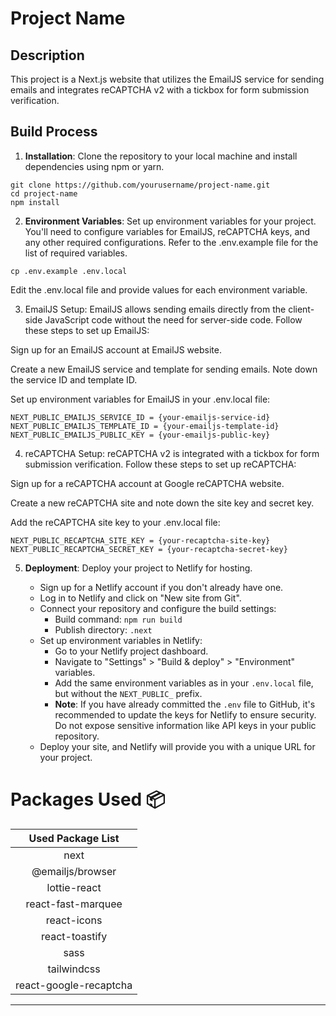 # Project Name

## Description

This project is a Next.js website that utilizes the EmailJS service for sending emails and integrates reCAPTCHA v2 with a tickbox for form submission verification.

## Build Process

1. **Installation**: Clone the repository to your local machine and install dependencies using npm or yarn.

```
git clone https://github.com/yourusername/project-name.git
cd project-name
npm install
```


2. **Environment Variables**: Set up environment variables for your project. You'll need to configure variables for EmailJS, reCAPTCHA keys, and any other required configurations. Refer to the .env.example file for the list of required variables.

```
cp .env.example .env.local
```
Edit the .env.local file and provide values for each environment variable.



3. EmailJS Setup: EmailJS allows sending emails directly from the client-side JavaScript code without the need for server-side code. Follow these steps to set up EmailJS:

Sign up for an EmailJS account at EmailJS website.

Create a new EmailJS service and template for sending emails. Note down the service ID and template ID.

Set up environment variables for EmailJS in your .env.local file:

```
NEXT_PUBLIC_EMAILJS_SERVICE_ID = {your-emailjs-service-id}
NEXT_PUBLIC_EMAILJS_TEMPLATE_ID = {your-emailjs-template-id}
NEXT_PUBLIC_EMAILJS_PUBLIC_KEY = {your-emailjs-public-key}
```


4. reCAPTCHA Setup: reCAPTCHA v2 is integrated with a tickbox for form submission verification. Follow these steps to set up reCAPTCHA:

Sign up for a reCAPTCHA account at Google reCAPTCHA website.

Create a new reCAPTCHA site and note down the site key and secret key.

Add the reCAPTCHA site key to your .env.local file:

```
NEXT_PUBLIC_RECAPTCHA_SITE_KEY = {your-recaptcha-site-key}
NEXT_PUBLIC_RECAPTCHA_SECRET_KEY = {your-recaptcha-secret-key}
```


5. **Deployment**: Deploy your project to Netlify for hosting.

    - Sign up for a Netlify account if you don't already have one.
    - Log in to Netlify and click on "New site from Git".
    - Connect your repository and configure the build settings:
        - Build command: `npm run build`
        - Publish directory: `.next`
    - Set up environment variables in Netlify:
        - Go to your Netlify project dashboard.
        - Navigate to "Settings" > "Build & deploy" > "Environment" variables.
        - Add the same environment variables as in your `.env.local` file, but without the `NEXT_PUBLIC_` prefix.
        - **Note**: If you have already committed the `.env` file to GitHub, it's recommended to update the keys for Netlify to ensure security. Do not expose sensitive information like API keys in your public repository.
    - Deploy your site, and Netlify will provide you with a unique URL for your project.



# Packages Used :package:

|   Used Package List        |
| :------------------------: |
|             next           |
|       @emailjs/browser     |
|         lottie-react       |
|     react-fast-marquee     |
|         react-icons        |
|        react-toastify      |
|             sass           |
|         tailwindcss        |
|   react-google-recaptcha   |
------------------------------
